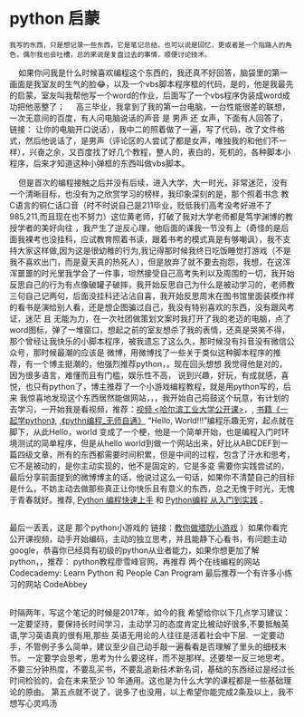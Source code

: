 # python 启蒙 
    我写的东西，只是想记录一些东西，它是笔记总结，也可以说是回忆，更或者是一个指路人的角色，偶尔我也会吐槽，总的来说是复盘过去的事情，顺便讨论技术。
    如果你问我是什么时候喜欢编程这个东西的，我还真不好回答，脑袋里的第一画面是我室友的生气的脸😂，以及一个vbs脚本程序框的代码，是的，他是我最先的启蒙，室友叫我帮他写一个word的作业，后面写了一个vbs程序伪装成word成功把他恶整了；
    高三毕业，我拿到了我的第一台电脑，一台性能很差的联想，一次无意间的百度，有人问电脑说话的声音 是 男声 还 女声，下面有人回答了，链接： 让你的电脑开口说话），我中二的照着做了一遍，写了代码，改了文件格式，然后他说话了，是男声（评论区的人尝试了都是女声，唯独我的和他们不一样），兴奋之余，又百度找了好几个教程，整人的，表白的，死机的，各种脚本小程序，后来才知道这种小弹框的东西叫做vbs脚本。

    但是首次的编程接触之后并没有后续，进入大学，大一时光，非常迷茫，没有一个清晰目标，也没有为之欣赏学习的榜样，我印象深刻的是，那个照着书念 教C语言的铜仁话口音（时不时说自己是211毕业，贬低我们高考没考好进不了985,211,而且现在也不努力）这位黄老师，打破了我对大学老师都是笃学渊博的教授学者的美好向往 ，我产生了逆反心理，他后面的课我一节没有上（奇怪的是后面我裸考也没挂科，应试教育照着书读，跟着书考的模式真是有够嘲讽），我不支持大家这样做,因为这是很幼稚的行为,我记得那时候我终日吃饭睡觉打游戏（不是我不喜欢出门，而是夏天真的热死人），但是放弃了就不要去抱怨，我想，在这浑浑噩噩的时光里我学会了一件事，坦然接受自己高考失利以及周围的一切，我开始反思自己的行为有点像破罐子破摔，我开始反思自己为什么是被动学习的，老师教三句自己记两句，后面没挂科还沾沾自喜，我开始反思周末在图书馆里面装模作样的看书是演给别人看，还是想企图骗过自己，我没有特别喜欢的东西，没有跟风考证，迷茫 且 无能为力，在一次社团做策划文案时我打开了我的老迈的电脑，点了word图标，弹了一堆窗口，想起之前的室友想杀了我的表情，还真是哭笑不得，那个曾经让我快乐的小脚本程序，被我遗忘了这么久，那时候没有抖音没有微信公众号，那时候最潮的应该是 微博，用微博找了一些关于类似这种脚本程序的推荐，有一个博主挺潮的，他强烈推荐python，，现在回头想想 我觉得他是对的，因为很多语言，难懂而且有门槛，娱乐性不高， 说到兴趣，好玩，有成就感，喜悦，也只有python了，博主推荐了一个小游戏编程教程，就是用python写的，后来 我惊喜地发现这个东西居然能做网站，，，我开始自己捣鼓这个玩意，有计划的去学习，一开始我是看视频，推荐：[视频 <哈尔滨工业大学公开课>](https://link.zhihu.com/?target=http://mooc.study.163.com/course/1000002017?tid=1000002015#/info)，, [书籍《一起学python》](https://link.zhihu.com/?target=https://book.douban.com/subject/5338024/), ,[《pythn编程_无师自通》](https://book.douban.com/subject/30419778/)
    “Hello, World!!!”编程乐趣无穷，起点就在脚下，从此Hello，world 变成了一个梗，他是一个简单开始，也是编程入门时环境测试的简单程序，但是从hello world到做一个网站出来，好比从ABCDEF到一篇四级文章，所有的东西都需要时间积累，但是中间的过程，包含了汗水和思考，它不是被动的，是你主动实现的，他不是固定的，它是多变 需要你实践尝试的， 最后分享前面提到的微博博主的话，他说过这么一句话，如果你不清楚自己的目标是什么，不妨主动去做那些真正让你快乐且有意义的东西，总之无愧于时光，无愧于青春就好。推荐, [Python 编程快速上手](https://link.zhihu.com/?target=https://book.douban.com/subject/26836700/) 和 [Python编程 从入门到实践](https://link.zhihu.com/?target=https://book.douban.com/subject/26829016/) 。

##
最后一丢丢，这是 那个python小游戏的 链接：[教你做塔防小游戏](http://blog.jobbole.com/46308/) ）如果你看完公开课视频，动手开始编码，主动的独立思考，并且能静下心看书，有问题主动google，恭喜你已经具有初级的python从业者能力，如果你想更加了解python，，推荐： python教程廖雪峰官网，再推荐 两个在线编程的网站 Codecademy: Learn Python 和 People Can Program 最后推荐一个有许多小练习的网站 CodeAbbey






##

时隔两年，写这个笔记的时候是2017年，如今的我 希望给你以下几点学习建议：
一定要坚持，要保持长时间学习，主动学习的态度肯定比被动好很多,不要抵触英语,学习英语真的很有用,那些 英语无用论的人往往是活着社会中下层. 
一定要动手，不管例子多么简单，建议至少自己动手敲一遍看看是否理解了里头的细枝末节。
一定要学会思考，思考为什么要这样，而不是那样。还要举一反三地思考。
不要三分钟热度，不要乱买书，不要乱追新技术新名词，基础的东西经过是经过长时间检验的，会在未来至少 10 年通用。这也是为什么大学的课程都是一些基础理论的原由。
第五点就不说了，说多了也没用，以上希望你能完成2条及以上，我不想写心灵鸡汤
 






